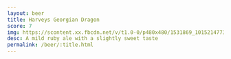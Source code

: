 ```yaml
---
layout: beer
title: Harveys Georgian Dragon
score: 7
img: https://scontent.xx.fbcdn.net/v/t1.0-0/p480x480/1531869_10152147736428745_246396192_n.jpg?oh=c31a666fc6ef1e193d5922abfaa283ce&oe=5873F5D8
desc: A mild ruby ale with a slightly sweet taste
permalink: /beer/:title.html
---
```

